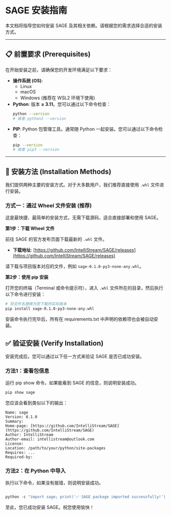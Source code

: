 # SAGE 安装指南

本文档将指导您如何安装 SAGE 及其相关依赖。请根据您的需求选择合适的安装方式。

---

## 📋 前置要求 (Prerequisites)

在开始安装之前，请确保您的开发环境满足以下要求：

* **操作系统 (OS)**:
    * Linux
    * macOS
    * Windows (推荐在 WSL2 环境下使用)
* **Python**: 版本 **≥ 3.11**。您可以通过以下命令检查：
    ```bash
    python --version
    # 或者 python3 --version
    ```
* **PIP**: Python 包管理工具。通常随 Python 一起安装。您可以通过以下命令检查：
    ```bash
    pip --version
    # 或者 pip3 --version
    ```

---

## 🚀 安装方法 (Installation Methods)

我们提供两种主要的安装方式。对于大多数用户，我们推荐直接使用 `.whl` 文件进行安装。

### 方式一：通过 Wheel 文件安装 (推荐)

这是最快捷、最简单的安装方式，无需下载源码，适合直接部署和使用 SAGE。

**第1步：下载 Wheel 文件**

前往 SAGE 的官方发布页面下载最新的 `.whl` 文件。

* **下载地址**: [https://github.com/IntelliStream/SAGE/releases](https://github.com/IntelliStream/SAGE/releases)

请下载与项目版本对应的文件，例如 `sage-0.1.0-py3-none-any.whl`。

**第2步：使用 pip 安装**

打开您的终端（Terminal 或命令提示符），进入 `.whl` 文件所在的目录，然后执行以下命令进行安装：

```bash
# 将文件名替换为您下载的实际版本
pip install sage-0.1.0-py3-none-any.whl
```
安装命令执行完毕后，所有在 requirements.txt 中声明的依赖项也会被自动安装。

## ✅ 验证安装 (Verify Installation)
安装完成后，您可以通过以下任一方式来验证 SAGE 是否已成功安装。

### 方法1：查看包信息

运行 pip show 命令，如果能看到 SAGE 的信息，则说明安装成功。

```Bash
pip show sage
```
您应该会看到类似以下的输出：
```
Name: sage
Version: 0.1.0
Summary: 
Home-page: [https://github.com/IntelliStream/SAGE](https://github.com/IntelliStream/SAGE)
Author: IntelliStream
Author-email: intellistream@outlook.com
License: 
Location: /path/to/your/python/site-packages
Requires: ...
Required-by: 
```
### 方法2：在 Python 中导入

执行以下命令，如果没有报错，则说明安装成功。

```Python

python -c "import sage; print('✅ SAGE package imported successfully!')"
```
至此，您已成功安装 SAGE。祝您使用愉快！
